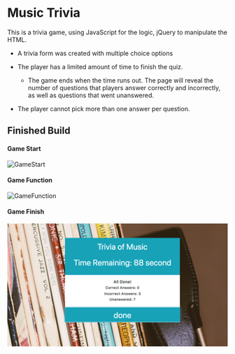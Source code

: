 # Music Trivia
 This is a trivia game, using JavaScript for the logic, jQuery to manipulate the HTML.


 * A trivia form was created with multiple choice options

* The player has a limited amount of time to finish the quiz. 

  * The game ends when the time runs out. The page will reveal the number of questions that players answer correctly and incorrectly, as well as questions that went unanswered.

* The player cannot pick more than one answer per question.

## Finished Build
#### Game Start
![GameStart](assets/images/trivia_game_start.png)

#### Game Function
![GameFunction](assets/images/trivia_game_function.png)

#### Game Finish
![GameEnd](assets/images/trivia_game_finish.png)